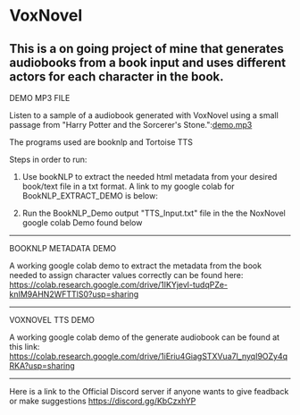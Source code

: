 # VoxNovel
This is a on going project of mine that generates audiobooks from a book input and uses different actors for each character in the book.
-------------------------------------------------------------------------------------------------------------------------------------------------------
DEMO MP3 FILE

Listen to a sample of a audiobook generated with VoxNovel using a small passage from "Harry Potter and the Sorcerer's Stone.":[demo.mp3](https://github.com/DrewThomasson/VoxNovel/blob/main/readme%20files/harryTest1.mp3)


The programs used are booknlp and Tortoise TTS

Steps in order to run:
1. Use bookNLP to extract the needed html metadata from your desired book/text file in a txt format. A link to my google colab for BookNLP_EXTRACT_DEMO is below:

2. Run the BookNLP_Demo output "TTS_Input.txt" file in the the NoxNovel google colab Demo found below

-------------------------------------------------------------------------------------------------------------------------------------------------------
BOOKNLP METADATA DEMO

A working google colab demo to extract the metadata from the book needed to assign character values correctly can be found here: https://colab.research.google.com/drive/1IKYjevl-tudqPZe-knIM9AHN2WFTTlS0?usp=sharing

-------------------------------------------------------------------------------------------------------------------------------------------------------
VOXNOVEL TTS DEMO

A working google colab demo of the generate audiobook can be found at this link: https://colab.research.google.com/drive/1iEriu4GiagSTXVua7l_nyqI9OZy4qRKA?usp=sharing

-------------------------------------------------------------------------------------------------------------------------------------------------------
Here is a link to the Official Discord server if anyone wants to give feadback or make suggestions 
https://discord.gg/KbCzxhYP
